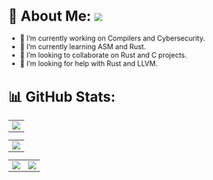 # 💫 About Me: ![](https://komarev.com/ghpvc/?username=Zer0xC0DE&label=Profile+views&style=for-the-badge&color=green)

- 🔭 I’m currently working on Compilers and Cybersecurity.
- 🌱 I’m currently learning ASM and Rust.
- 👯 I’m looking to collaborate on Rust and C projects.
- 🤔 I’m looking for help with Rust and LLVM.

# 📊 GitHub Stats:
<table>
  <tr>
    <td>
      <img src="https://nirzak-streak-stats.vercel.app?user=0xRavenspar&theme=tokyonight&hide_border=true&card_width=705"/>
     </td>
   </tr>
</table><table>
  <tr>
    <td>
      <img src="http://github-profile-summary-cards.vercel.app/api/cards/profile-details?username=0xRavenspar&theme=2077">
     </td>
   </tr>
</table><table>
  <tr>
    <td><img src="http://github-profile-summary-cards.vercel.app/api/cards/stats?username=0xRavenspar&theme=aura_dark"></td>
    <td><img src="http://github-profile-summary-cards.vercel.app/api/cards/most-commit-language?username=0xRavenspar&theme=aura_dark"></td>
  </tr>
</table>
 


